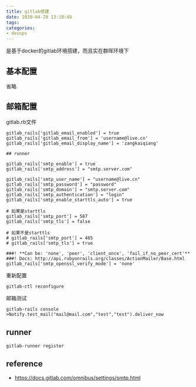 ```yaml
---
title: gitlab搭建
date: 2020-04-20 13:18:49
tags:
categories: 
- devops
---
```

是基于docker的gitlab环境搭建，而且实在群晖环境下

## 基本配置
省略

## 邮箱配置
gitlab.rb文件
```
gitlab_rails['gitlab_email_enabled'] = true
gitlab_rails['gitlab_email_from'] = 'username@live.cn'
gitlab_rails['gitlab_email_display_name'] = 'zangkaiqiang'

## runner

gitlab_rails['smtp_enable'] = true
gitlab_rails['smtp_address'] = "smtp.server.com"

gitlab_rails['smtp_user_name'] = "username@live.cn"
gitlab_rails['smtp_password'] = "password"
gitlab_rails['smtp_domain'] = "smtp.server.com"
gitlab_rails['smtp_authentication'] = "login"
gitlab_rails['smtp_enable_starttls_auto'] = true

# 如果是starttls
gitlab_rails['smtp_port'] = 587
gitlab_rails['smtp_tls'] = false

# 如果不是starttls
# gitlab_rails['smtp_port'] = 465
# gitlab_rails['smtp_tls'] = true

###! **Can be: 'none', 'peer', 'client_once', 'fail_if_no_peer_cert'**
###! Docs: http://api.rubyonrails.org/classes/ActionMailer/Base.html
gitlab_rails['smtp_openssl_verify_mode'] = 'none'
```

重新配置
```
gitlab-ctl reconfigure
```
邮箱测试
```
gitlab-rails console
>Notify.test_mail("mail@mail.com","test","test").deliver_now
```



## runner
```
gitlab-runner register
```

## reference
* https://docs.gitlab.com/omnibus/settings/smtp.html


